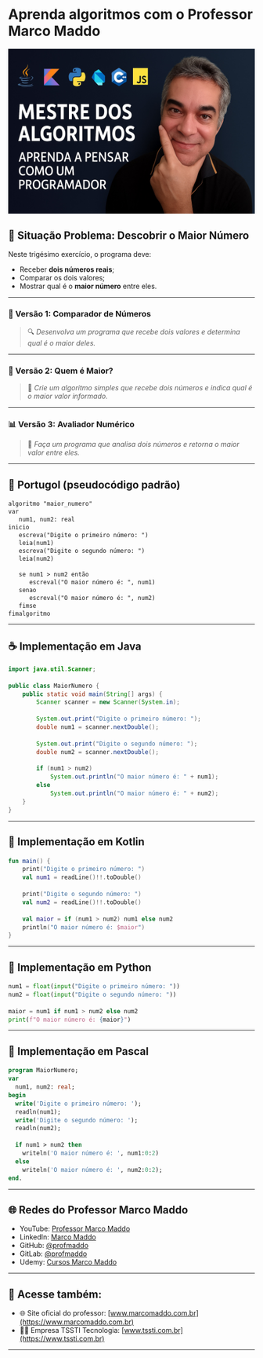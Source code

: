 # Aprenda algoritmos com o Professor Marco Maddo
![Mestre dos Algoritmos](https://raw.githubusercontent.com/profmaddo/algoritmos-resolvidos-java-kotlin-python-pascal/main/images/mestre-dos-algoritmos-02.jpeg)
## 🧠 Situação Problema: Descobrir o Maior Número

Neste trigésimo exercício, o programa deve:

- Receber **dois números reais**;
- Comparar os dois valores;
- Mostrar qual é o **maior número** entre eles.

---

### 🧪 Versão 1: Comparador de Números
> 🔍 *Desenvolva um programa que recebe dois valores e determina qual é o maior deles.*

---

### 🧮 Versão 2: Quem é Maior?
> 🧠 *Crie um algoritmo simples que recebe dois números e indica qual é o maior valor informado.*

---

### 📊 Versão 3: Avaliador Numérico
> 🧾 *Faça um programa que analisa dois números e retorna o maior valor entre eles.*

---

## 💬 Portugol (pseudocódigo padrão)

```portugol
algoritmo "maior_numero"
var
   num1, num2: real
inicio
   escreva("Digite o primeiro número: ")
   leia(num1)
   escreva("Digite o segundo número: ")
   leia(num2)

   se num1 > num2 então
      escreval("O maior número é: ", num1)
   senao
      escreval("O maior número é: ", num2)
   fimse
fimalgoritmo
```

---

## ☕ Implementação em Java

```java
import java.util.Scanner;

public class MaiorNumero {
    public static void main(String[] args) {
        Scanner scanner = new Scanner(System.in);

        System.out.print("Digite o primeiro número: ");
        double num1 = scanner.nextDouble();

        System.out.print("Digite o segundo número: ");
        double num2 = scanner.nextDouble();

        if (num1 > num2)
            System.out.println("O maior número é: " + num1);
        else
            System.out.println("O maior número é: " + num2);
    }
}
```

---

## 💙 Implementação em Kotlin

```kotlin
fun main() {
    print("Digite o primeiro número: ")
    val num1 = readLine()!!.toDouble()

    print("Digite o segundo número: ")
    val num2 = readLine()!!.toDouble()

    val maior = if (num1 > num2) num1 else num2
    println("O maior número é: $maior")
}
```

---

## 🐍 Implementação em Python

```python
num1 = float(input("Digite o primeiro número: "))
num2 = float(input("Digite o segundo número: "))

maior = num1 if num1 > num2 else num2
print(f"O maior número é: {maior}")
```

---

## 🧙 Implementação em Pascal

```pascal
program MaiorNumero;
var
  num1, num2: real;
begin
  write('Digite o primeiro número: ');
  readln(num1);
  write('Digite o segundo número: ');
  readln(num2);

  if num1 > num2 then
    writeln('O maior número é: ', num1:0:2)
  else
    writeln('O maior número é: ', num2:0:2);
end.
```

---

## 🌐 Redes do Professor Marco Maddo

- YouTube: [Professor Marco Maddo](https://www.youtube.com/@ProfessorMarcoMaddo)
- LinkedIn: [Marco Maddo](https://www.linkedin.com/in/marcomaddo/)
- GitHub: [@profmaddo](https://github.com/profmaddo)
- GitLab: [@profmaddo](https://gitlab.com/profmaddo)
- Udemy: [Cursos Marco Maddo](https://www.udemy.com/user/marcomaddo/)

---

## 🚀 Acesse também:

- 🌐 Site oficial do professor: [www.marcomaddo.com.br](https://www.marcomaddo.com.br)
- 🧑‍💼 Empresa TSSTI Tecnologia: [www.tssti.com.br](https://www.tssti.com.br)

---
